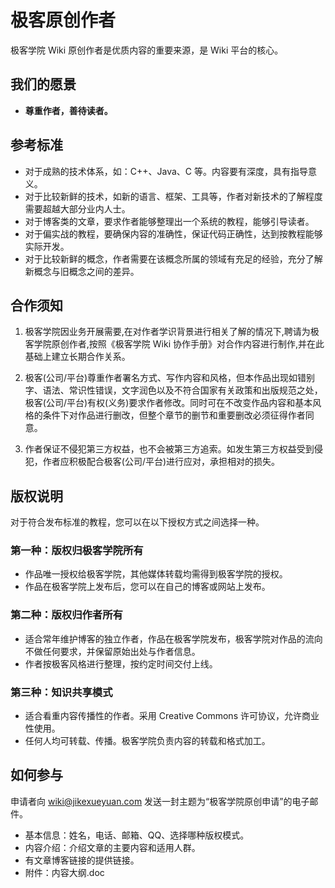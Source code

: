 # 极客原创作者

极客学院 Wiki 原创作者是优质内容的重要来源，是 Wiki 平台的核心。

## 我们的愿景

- **尊重作者，善待读者。**

## 参考标准

- 对于成熟的技术体系，如：C++、Java、C 等。内容要有深度，具有指导意义。
- 对于比较新鲜的技术，如新的语言、框架、工具等，作者对新技术的了解程度需要超越大部分业内人士。
- 对于博客类的文章，要求作者能够整理出一个系统的教程，能够引导读者。
- 对于偏实战的教程，要确保内容的准确性，保证代码正确性，达到按教程能够实际开发。
- 对于比较新鲜的概念，作者需要在该概念所属的领域有充足的经验，充分了解新概念与旧概念之间的差异。

## 合作须知

1. 极客学院因业务开展需要,在对作者学识背景进行相关了解的情况下,聘请为极客学院原创作者,按照《极客学院 Wiki 协作手册》对合作内容进行制作,并在此基础上建立长期合作关系。  

2. 极客(公司/平台)尊重作者署名方式、写作内容和风格，但本作品出现如错别字、语法、常识性错误，文字润色以及不符合国家有关政策和出版规范之处，极客(公司/平台)有权(义务)要求作者修改。同时可在不改变作品内容和基本风格的条件下对作品进行删改，但整个章节的删节和重要删改必须征得作者同意。 

3. 作者保证不侵犯第三方权益，也不会被第三方追索。如发生第三方权益受到侵犯，作者应积极配合极客(公司/平台)进行应对，承担相对的损失。

## 版权说明

对于符合发布标准的教程，您可以在以下授权方式之间选择一种。

### 第一种：版权归极客学院所有

- 作品唯一授权给极客学院，其他媒体转载均需得到极客学院的授权。
- 作品在极客学院上发布后，您可以在自己的博客或网站上发布。

### 第二种：版权归作者所有

- 适合常年维护博客的独立作者，作品在极客学院发布，极客学院对作品的流向不做任何要求，并保留原始出处与作者信息。
- 作者按极客风格进行整理，按约定时间交付上线。

### 第三种：知识共享模式

- 适合看重内容传播性的作者。采用 Creative Commons 许可协议，允许商业性使用。
- 任何人均可转载、传播。极客学院负责内容的转载和格式加工。

## 如何参与

申请者向 wiki@jikexueyuan.com 发送一封主题为“极客学院原创申请”的电子邮件。

- 基本信息：姓名，电话、邮箱、QQ、选择哪种版权模式。
- 内容介绍：介绍文章的主要内容和适用人群。
- 有文章博客链接的提供链接。
- 附件：内容大纲.doc







